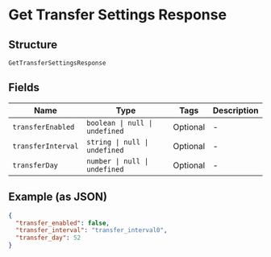 
# Get Transfer Settings Response

## Structure

`GetTransferSettingsResponse`

## Fields

| Name | Type | Tags | Description |
|  --- | --- | --- | --- |
| `transferEnabled` | `boolean \| null \| undefined` | Optional | - |
| `transferInterval` | `string \| null \| undefined` | Optional | - |
| `transferDay` | `number \| null \| undefined` | Optional | - |

## Example (as JSON)

```json
{
  "transfer_enabled": false,
  "transfer_interval": "transfer_interval0",
  "transfer_day": 52
}
```

